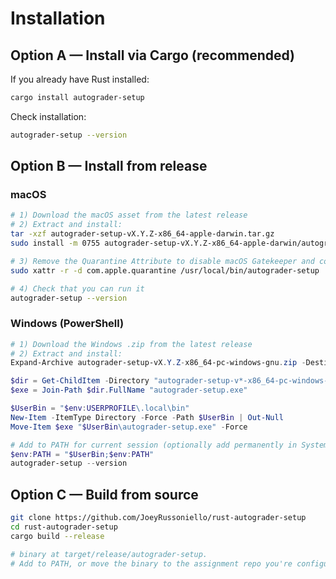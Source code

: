 # Installation

## Option A — Install via Cargo (recommended)

If you already have Rust installed:  

```bash
cargo install autograder-setup
```

Check installation:

```bash
autograder-setup --version
```

## Option B — Install from release

### macOS

```bash
# 1) Download the macOS asset from the latest release
# 2) Extract and install:
tar -xzf autograder-setup-vX.Y.Z-x86_64-apple-darwin.tar.gz
sudo install -m 0755 autograder-setup-vX.Y.Z-x86_64-apple-darwin/autograder-setup /usr/local/bin/autograder-setup

# 3) Remove the Quarantine Attribute to disable macOS Gatekeeper and code signing requirement.
sudo xattr -r -d com.apple.quarantine /usr/local/bin/autograder-setup

# 4) Check that you can run it
autograder-setup --version
```

### Windows (PowerShell)

```powershell
# 1) Download the Windows .zip from the latest release
# 2) Extract and install:
Expand-Archive autograder-setup-vX.Y.Z-x86_64-pc-windows-gnu.zip -DestinationPath .

$dir = Get-ChildItem -Directory "autograder-setup-v*-x86_64-pc-windows-gnu" | Select-Object -First 1
$exe = Join-Path $dir.FullName "autograder-setup.exe"

$UserBin = "$env:USERPROFILE\.local\bin"
New-Item -ItemType Directory -Force -Path $UserBin | Out-Null
Move-Item $exe "$UserBin\autograder-setup.exe" -Force

# Add to PATH for current session (optionally add permanently in System settings)
$env:PATH = "$UserBin;$env:PATH"
autograder-setup --version
```

## Option C — Build from source

```bash
git clone https://github.com/JoeyRussoniello/rust-autograder-setup
cd rust-autograder-setup
cargo build --release

# binary at target/release/autograder-setup.
# Add to PATH, or move the binary to the assignment repo you're configuring
```
